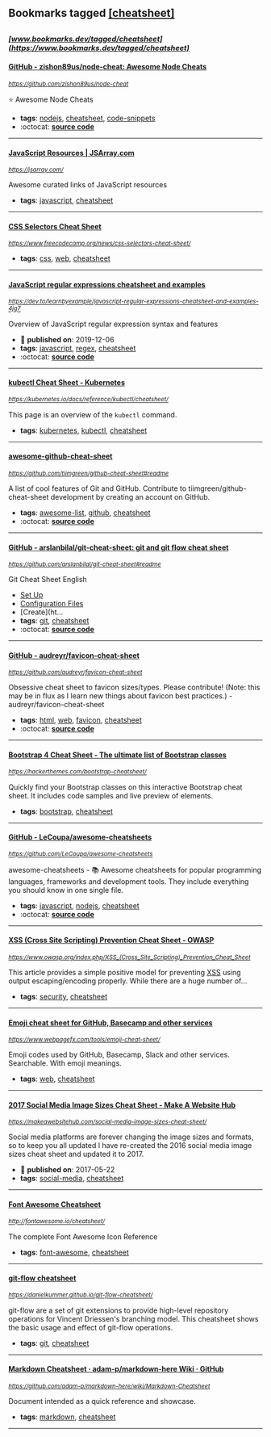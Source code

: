 ## Bookmarks tagged [[cheatsheet]](https://www.bookmarks.dev?q=[cheatsheet])

_<sup><sup>[www.bookmarks.dev/tagged/cheatsheet](https://www.bookmarks.dev/tagged/cheatsheet)</sup></sup>_
---
#### [GitHub - zishon89us/node-cheat: Awesome Node Cheats](https://github.com/zishon89us/node-cheat)
_<sup>https://github.com/zishon89us/node-cheat</sup>_

:star: Awesome Node Cheats
* **tags**: [nodejs](../tagged/nodejs.md), [cheatsheet](../tagged/cheatsheet.md), [code-snippets](../tagged/code-snippets.md)
* :octocat: **[source code](https://github.com/zishon89us/node-cheat)**
---
#### [JavaScript Resources | JSArray.com](https://jsarray.com/)
_<sup>https://jsarray.com/</sup>_

Awesome curated links of JavaScript resources
* **tags**: [javascript](../tagged/javascript.md), [cheatsheet](../tagged/cheatsheet.md)
---
#### [CSS Selectors Cheat Sheet](https://www.freecodecamp.org/news/css-selectors-cheat-sheet/)
_<sup>https://www.freecodecamp.org/news/css-selectors-cheat-sheet/</sup>_

* **tags**: [css](../tagged/css.md), [web](../tagged/web.md), [cheatsheet](../tagged/cheatsheet.md)
---
#### [JavaScript regular expressions cheatsheet and examples ](https://dev.to/learnbyexample/javascript-regular-expressions-cheatsheet-and-examples-4jg7)
_<sup>https://dev.to/learnbyexample/javascript-regular-expressions-cheatsheet-and-examples-4jg7</sup>_

Overview of JavaScript regular expression syntax and features
* :calendar: **published on**: 2019-12-06
* **tags**: [javascript](../tagged/javascript.md), [regex](../tagged/regex.md), [cheatsheet](../tagged/cheatsheet.md)
* :octocat: **[source code](https://github.com/learnbyexample/learn_js_regexp)**
---
#### [kubectl Cheat Sheet - Kubernetes](https://kubernetes.io/docs/reference/kubectl/cheatsheet/)
_<sup>https://kubernetes.io/docs/reference/kubectl/cheatsheet/</sup>_

This page is an overview of the `kubectl` command.
* **tags**: [kubernetes](../tagged/kubernetes.md), [kubectl](../tagged/kubectl.md), [cheatsheet](../tagged/cheatsheet.md)
---
#### [awesome-github-cheat-sheet](https://github.com/tiimgreen/github-cheat-sheet#readme)
_<sup>https://github.com/tiimgreen/github-cheat-sheet#readme</sup>_

A list of cool features of Git and GitHub. Contribute to tiimgreen/github-cheat-sheet development by creating an account on GitHub.
* **tags**: [awesome-list](../tagged/awesome-list.md), [github](../tagged/github.md), [cheatsheet](../tagged/cheatsheet.md)
* :octocat: **[source code](https://github.com/tiimgreen/github-cheat-sheet#readme)**
---
#### [GitHub - arslanbilal/git-cheat-sheet: git and git flow cheat sheet](https://github.com/arslanbilal/git-cheat-sheet#readme)
_<sup>https://github.com/arslanbilal/git-cheat-sheet#readme</sup>_

 Git Cheat Sheet English
* [Set Up](https://github.com/arslanbilal/git-cheat-sheetsetup)
* [Configuration Files](https://github.com/arslanbilal/git-cheat-sheetconfiguration-files)
* [Create](ht...
* **tags**: [git](../tagged/git.md), [cheatsheet](../tagged/cheatsheet.md)
* :octocat: **[source code](https://github.com/arslanbilal/git-cheat-sheet#readme)**
---
#### [GitHub - audreyr/favicon-cheat-sheet](https://github.com/audreyr/favicon-cheat-sheet)
_<sup>https://github.com/audreyr/favicon-cheat-sheet</sup>_

Obsessive cheat sheet to favicon sizes/types. Please contribute! (Note: this may be in flux as I learn new things about favicon best practices.) - audreyr/favicon-cheat-sheet
* **tags**: [html](../tagged/html.md), [web](../tagged/web.md), [favicon](../tagged/favicon.md), [cheatsheet](../tagged/cheatsheet.md)
* :octocat: **[source code](https://github.com/audreyr/favicon-cheat-sheet)**
---
#### [Bootstrap 4 Cheat Sheet - The ultimate list of Bootstrap classes](https://hackerthemes.com/bootstrap-cheatsheet/)
_<sup>https://hackerthemes.com/bootstrap-cheatsheet/</sup>_

Quickly find your Bootstrap classes on this interactive Bootstrap cheat sheet. It includes code samples and live preview of elements.
* **tags**: [bootstrap](../tagged/bootstrap.md), [cheatsheet](../tagged/cheatsheet.md)
---
#### [GitHub - LeCoupa/awesome-cheatsheets](https://github.com/LeCoupa/awesome-cheatsheets)
_<sup>https://github.com/LeCoupa/awesome-cheatsheets</sup>_

awesome-cheatsheets - 📚 Awesome cheatsheets for popular programming languages, frameworks and development tools. They include everything you should know in one single file.
* **tags**: [javascript](../tagged/javascript.md), [nodejs](../tagged/nodejs.md), [cheatsheet](../tagged/cheatsheet.md)
* :octocat: **[source code](https://github.com/LeCoupa/awesome-cheatsheets)**
---
#### [XSS (Cross Site Scripting) Prevention Cheat Sheet - OWASP](https://www.owasp.org/index.php/XSS_(Cross_Site_Scripting)_Prevention_Cheat_Sheet)
_<sup>https://www.owasp.org/index.php/XSS_(Cross_Site_Scripting)_Prevention_Cheat_Sheet</sup>_

This article provides a simple positive model for preventing [XSS](https://www.owasp.org/index.php/Cross-site_Scripting_(XSS)) using output escaping/encoding properly. While there are a huge number of...
* **tags**: [security](../tagged/security.md), [cheatsheet](../tagged/cheatsheet.md)
---
#### [Emoji cheat sheet for GitHub, Basecamp and other services](https://www.webpagefx.com/tools/emoji-cheat-sheet/)
_<sup>https://www.webpagefx.com/tools/emoji-cheat-sheet/</sup>_

Emoji codes used by GitHub, Basecamp, Slack and other services. Searchable. With emoji meanings.
* **tags**: [web](../tagged/web.md), [cheatsheet](../tagged/cheatsheet.md)
---
#### [2017 Social Media Image Sizes Cheat Sheet - Make A Website Hub](https://makeawebsitehub.com/social-media-image-sizes-cheat-sheet/)
_<sup>https://makeawebsitehub.com/social-media-image-sizes-cheat-sheet/</sup>_

Social media platforms are forever changing the image sizes and formats, so to keep you all updated I have re-created the 2016 social media image sizes cheat sheet and updated it to 2017.
* :calendar: **published on**: 2017-05-22
* **tags**: [social-media](../tagged/social-media.md), [cheatsheet](../tagged/cheatsheet.md)
---
#### [Font Awesome Cheatsheet](http://fontawesome.io/cheatsheet/)
_<sup>http://fontawesome.io/cheatsheet/</sup>_

The complete Font Awesome Icon Reference
* **tags**: [font-awesome](../tagged/font-awesome.md), [cheatsheet](../tagged/cheatsheet.md)
---
#### [git-flow cheatsheet](https://danielkummer.github.io/git-flow-cheatsheet/)
_<sup>https://danielkummer.github.io/git-flow-cheatsheet/</sup>_

git-flow are a set of git extensions to provide high-level repository operations for Vincent Driessen's branching model. This cheatsheet shows the basic usage and effect of git-flow operations.
* **tags**: [git](../tagged/git.md), [cheatsheet](../tagged/cheatsheet.md)
---
#### [Markdown Cheatsheet · adam-p/markdown-here Wiki · GitHub](https://github.com/adam-p/markdown-here/wiki/Markdown-Cheatsheet)
_<sup>https://github.com/adam-p/markdown-here/wiki/Markdown-Cheatsheet</sup>_

Document intended as a quick reference and showcase.
* **tags**: [markdown](../tagged/markdown.md), [cheatsheet](../tagged/cheatsheet.md)
---
